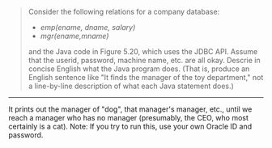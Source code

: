 > Consider the following relations for a company database: 
> * _emp(ename, dname, salary)_
> * _mgr(ename,mname)_ <br>
>
> and the Java code in Figure 5.20, which uses the JDBC API. Assume that the 
> userid, password, machine name, etc. are all okay. Descrie in concise English
> what the Java program does. (That is, produce an English sentence like 
> "It finds the manager of the toy department," not a line-by-line description
> of what each Java statement does.)

--------------------------------

It prints out the manager of "dog", that manager's manager, etc., until we 
reach a manager who has no manager (presumably, the CEO, who most certainly is 
a cat). Note: If you try to run this, use your own Oracle ID and password.
